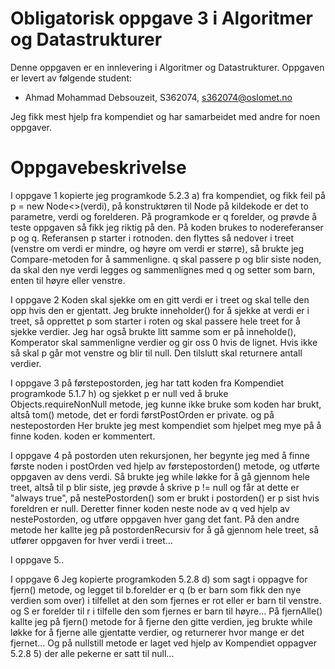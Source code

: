 # Obligatorisk oppgave 3 i Algoritmer og Datastrukturer

Denne oppgaven er en innlevering i Algoritmer og Datastrukturer. 
Oppgaven er levert av følgende student:
* Ahmad Mohammad Debsouzeit, S362074, s362074@oslomet.no

Jeg fikk mest hjelp fra kompendiet og har samarbeidet med andre for noen oppgaver.

# Oppgavebeskrivelse

I oppgave 1 kopierte jeg programkode 5.2.3 a) fra kompendiet, og fikk feil på p = new Node<>(verdi), på konstruktøren til Node<T> på kildekode er det to parametre, verdi og forelderen. På programkode er q forelder, og prøvde å teste oppgaven så fikk jeg riktig på den.
På koden brukes to nodereferanser p og q. Referansen p starter i rotnoden. den flyttes så nedover i treet (venstre om verdi er mindre, og høyre om verdi er større), så brukte jeg Compare-metoden for å sammenligne. q skal passere p og blir siste noden, da skal den nye verdi legges og sammenlignes med q og setter som barn, enten til høyre eller venstre.

I oppgave 2 Koden skal sjekke om en gitt verdi er i treet og skal telle den opp hvis den er gjentatt. Jeg brukte inneholder() for å sjekke at verdi er i treet, så opprettet p som starter i roten og skal passere hele treet for å sjekke verdier. Jeg har også brukte litt samme som er på inneholde(), Komperator skal sammenligne verdier og gir oss 0 hvis de lignet. Hvis ikke så skal p går mot venstre og blir til null. Den tilslutt skal returnere antall verdier.

I oppgave 3 på førstepostorden, jeg har tatt koden fra Kompendiet programkode 5.1.7 h) og sjekket p er null ved å bruke Objects.requireNonNull metode, jeg kunne ikke bruke som koden har brukt, altså tom() metode, det er fordi førstPostOrden er private. og på nestepostorden Her brukte jeg mest kompendiet som hjelpet meg mye på å finne koden. koden er kommentert.

I oppgave 4 på postorden uten rekursjonen, her begynte jeg med å finne første noden i postOrden ved hjelp av førstepostorden() metode, og utførte oppgaven av dens verdi. Så brukte jeg while løkke for å gå gjennom hele treet, altså til p blir siste, jeg prøvde å skrive p != null og får at dette er "always true", på nestePostorden() som er brukt i postorden() er p sist hvis foreldren er null. Deretter finner koden neste node av q ved hjelp av nestePostorden, og utføre oppgaven hver gang det fant. 
På den andre metode her kallte jeg på postordenRecursiv for å gå gjennom hele treet, så utfører oppgaven for hver verdi i treet...

I oppgave 5..

I oppgave 6 Jeg kopierte programkoden 5.2.8 d) som sagt i oppagve for fjern() metode, og legget til b.forelder er q (b er barn som fikk den nye verdien som over) i tilfellet at den som fjernes er rot eller er barn til venstre. og S er forelder til r i tilfelle den som fjernes er barn til høyre...
På fjernAlle() kallte jeg på fjern() metode for å fjerne den gitte verdien, jeg brukte while løkke for å fjerne alle gjentatte verdier, og returnerer hvor mange er det fjernet...
Og på nullstill metode er laget ved hjelp av Kompendiet oppagver 5.2.8 5) der alle pekerne er satt til null...
